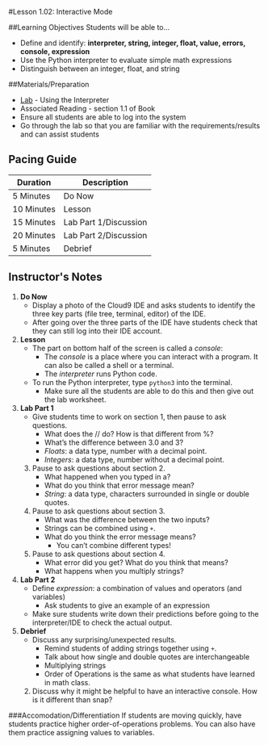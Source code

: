 #Lesson 1.02: Interactive Mode

##Learning Objectives
Students will be able to... 
* Define and identify: **interpreter, string, integer, float, value, errors, console, expression**
* Use the Python interpreter to evaluate simple math expressions
* Distinguish between an integer, float, and string

##Materials/Preparation
* [Lab] - Using the Interpreter
* Associated Reading - section 1.1 of Book
* Ensure all students are able to log into the system
* Go through the lab so that you are familiar with the requirements/results and can assist students

## Pacing Guide
| **Duration**   | **Description**    |
| ---------- | -------------- |
| 5 Minutes  | Do Now         |
| 10 Minutes | Lesson         |
| 15 Minutes | Lab Part 1/Discussion |
| 20 Minutes | Lab Part 2/Discussion          |
| 5 Minutes | Debrief     |

## Instructor's Notes
1. **Do Now**
	* Display a photo of the Cloud9 IDE and asks students to identify the three key parts (file tree, terminal, editor) of the IDE.
	* After going over the three parts of the IDE have students check that they can still log into their IDE account.
2. **Lesson** 
	* The part on bottom half of the screen is called a *console*:
		* The *console* is a place where you can interact with a program. It can also be called a shell or a terminal.
		* The *interpreter* runs Python code.
	* To run the Python interpreter, type `python3` into the terminal. 
		* Make sure all the students are able to do this and then give out the lab worksheet.
3. **Lab Part 1** 
	* Give students time to work on section 1, then pause to ask questions. 	
	    *	What does the // do? How is that different from %?
		*	What’s the difference between 3.0 and 3?
		*	*Floats*: a data type, number with a decimal point.
		*  *Integers*: a data type, number without a decimal point.
	3.	Pause to ask questions about section 2.
		*	What happened when you typed in a?
		*	What do you think that error message mean? 
		*	*String*: a data type, characters surrounded in single or double quotes.
	4.	Pause to ask questions about section 3.
		*	What was the difference between the two inputs?
		*	Strings can be combined using `+`.
		*	What do you think the error message means?		
	    	*   You can’t combine different types!
	5.	Pause to ask questions about section 4.
		*	What error did you get? What do you think that means?
		*  What happens when you multiply strings?
4. **Lab Part 2**
    * Define *expression*: a combination of values and operators (and variables)
        * Ask students to give an example of an expression 
    * Make sure students write down their predictions before going to the interpreter/IDE to check the actual output.
5. **Debrief**
	* Discuss any surprising/unexpected results. 
		* Remind students of adding strings together using `+`. 
		* Talk about how single and double quotes are interchangeable
		* Multiplying strings
		* Order of Operations is the same as what students have learned in math class.
	2. Discuss why it might be helpful to have an interactive console. How is it different than snap? 

###Accomodation/Differentiation
If students are moving quickly, have students practice higher order-of-operations problems. You can also have them practice assigning values to variables. 
  


[Lab]:lab.md
